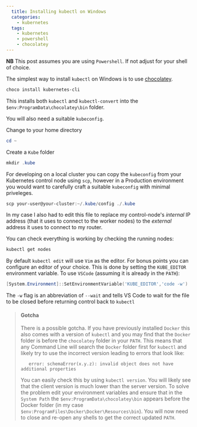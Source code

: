 ```yaml
---
  title: Installing kubectl on Windows
  categories:
    - kubernetes
  tags:
    - kubernetes
    - powershell
    - chocolatey
---
```


**NB**
This post assumes you are using `Powershell`. If not adjust for your shell of choice.

The simplest way to install `kubectl` on Windows is to use [chocolatey](https://chocolatey.org/).

```powershell
choco install kubernetes-cli
```

This installs both `kubectl` and `kubectl-convert` into the `$env:ProgramData\chocolatey\bin` folder.

You will also need a suitable `kubeconfig`.

Change to your home directory

```powershell
cd ~
```

Create a `Kube` folder

```powershell
mkdir .kube
```

For developing on a local cluster you can copy the `kubeconfig` from your Kubernetes control node using `scp`, however in a Production environment you would want to carefully craft a suitable `kubeconfig` with minimal priveleges.

```powershell
scp your-user@your-cluster:~/.kube/config ./.kube
```

In my case I also had to edit this file to replace my control-node's *internal* IP address (that it uses to connect to the worker nodes) to the *external* address it uses to connect to my router.

You can check everything is working by checking the running nodes:

```powershell
kubectl get nodes
```

By default `kubectl edit` will use `Vim` as the editor. For bonus points you can configure an editor of your choice.
This is done by setting the `KUBE_EDITOR` environment variable. 
To use `VSCode` (assuming it is already in the `PATH`):

```powershell
[System.Environment]::SetEnvironmentVariable('KUBE_EDITOR','code -w')
```

The `-w` flag is an abbreviation of `--wait` and tells VS Code to wait for the file to be closed before returning control back to `kubectl`

  > #### Gotcha
  > There is a possible gotcha. If you have previously installed `Docker` this also comes with a version of `kubectl` and you may find that the `Docker` folder is before the `chocolatey` folder in your `PATH`. This means that any Command Line will search the `Docker` folder first for `kubectl` and likely try to use the incorrect version leading to errors that look like:
  > ```shell
  >    error: schemaError(x.y.z): invalid object does not have additional properties
  >  ```
  > You can easily check this by using `kubectl version`. You will likely see that the client version is much lower than the server version.
  > To solve the problem edit your environment variables and ensure that in the `System Path` the `$env:ProgramData\chocolatey\bin` appears before the Docker folder (in my case `$env:ProgramFiles\Docker\Docker\Resources\bin`).
  > You will now need to close and re-open any shells to get the correct updated `PATH`.
